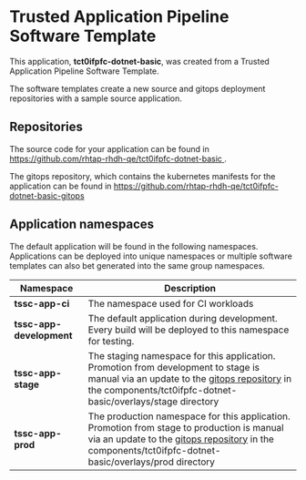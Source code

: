 # Trusted Application Pipeline Software Template

This application, **tct0ifpfc-dotnet-basic**, was created from a Trusted Application Pipeline Software Template.

The software templates create a new source and gitops deployment repositories with a sample source application. 

## Repositories

The source code for your application can be found in [https://github.com/rhtap-rhdh-qe/tct0ifpfc-dotnet-basic ](https://github.com/rhtap-rhdh-qe/tct0ifpfc-dotnet-basic ).
 
The gitops repository, which contains the kubernetes manifests for the application can be found in 
[https://github.com/rhtap-rhdh-qe/tct0ifpfc-dotnet-basic-gitops ](https://github.com/rhtap-rhdh-qe/tct0ifpfc-dotnet-basic-gitops ) 

## Application namespaces 

The default application will be found in the following namespaces. Applications can be deployed into unique namespaces or multiple software templates can also bet generated into the same group namespaces.  

|  Namespace   |  Description   |  
| -------- | -------- |
| **tssc-app-ci** | The namespace used for CI workloads |
| **tssc-app-development** | The default application during development. Every build will be deployed to this namespace for testing. |
| **tssc-app-stage** | The staging namespace for this application. Promotion from development to stage is manual via an update to the [gitops repository](https://github.com/rhtap-rhdh-qe/tct0ifpfc-dotnet-basic-gitops ) in the components/tct0ifpfc-dotnet-basic/overlays/stage directory |
| **tssc-app-prod** | The production namespace for this application. Promotion from stage to production is manual via an update to the [gitops repository](https://github.com/rhtap-rhdh-qe/tct0ifpfc-dotnet-basic-gitops ) in the components/tct0ifpfc-dotnet-basic/overlays/prod directory |